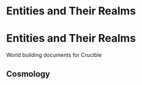 # Entities and Their Realms
<h1>Entities and Their Realms</h1>
<p>World building documents for Crucible</p>
<h2>Cosmology</h2>